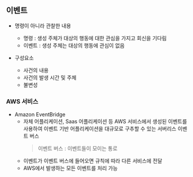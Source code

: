 ## 이벤트
- 명령이 아니라 관찰한 내용
  - 명령 : 생성 주체가 대상의 행동에 대한 관심을 가지고 회신을 기다림
  - 이벤트 : 생성 주체는 대상의 행동에 관심이 없음

- 구성요소
  - 사건의 내용
  - 사건의 발생 시간 및 주체
  - 불변성

### AWS 서비스
- Amazon EventBridge
  - 자체 어플리케이션, Saas 어플리케이션 등 AWS 서비스에서 생성된 이벤트를 사용하여 이벤트 기반 어플리케이션을 대규모로 구추할 수 있는 서버리스 이벤트 버스
    > 이벤트 버스 : 이벤트들이 모이는 통로
  - 이벤트가 이벤트 버스에 들어오면 규칙에 따라 다른 서비스에 전달
  - AWS에서 발생하는 모든 이벤트를 처리 가능
